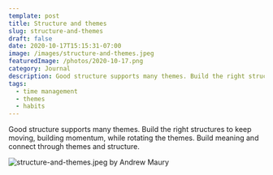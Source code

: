 ```yaml
---
template: post
title: Structure and themes
slug: structure-and-themes
draft: false
date: 2020-10-17T15:15:31-07:00
image: /images/structure-and-themes.jpeg
featuredImage: /photos/2020-10-17.png
category: Journal
description: Good structure supports many themes. Build the right structures to keep moving, building momentum, while rotating the themes.
tags:
  - time management 
  - themes 
  - habits
---
```

Good structure supports many themes. Build the right structures to keep moving, building momentum, while rotating the themes. Build meaning and connect through themes and structure. 

![structure-and-themes.jpeg by Andrew Maury](/images/structure-and-themes.jpeg)